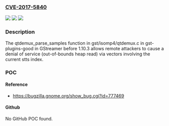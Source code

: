 ### [CVE-2017-5840](https://cve.mitre.org/cgi-bin/cvename.cgi?name=CVE-2017-5840)
![](https://img.shields.io/static/v1?label=Product&message=n%2Fa&color=blue)
![](https://img.shields.io/static/v1?label=Version&message=n%2Fa&color=blue)
![](https://img.shields.io/static/v1?label=Vulnerability&message=n%2Fa&color=brighgreen)

### Description

The qtdemux_parse_samples function in gst/isomp4/qtdemux.c in gst-plugins-good in GStreamer before 1.10.3 allows remote attackers to cause a denial of service (out-of-bounds heap read) via vectors involving the current stts index.

### POC

#### Reference
- https://bugzilla.gnome.org/show_bug.cgi?id=777469

#### Github
No GitHub POC found.


